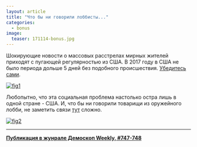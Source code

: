 ```yaml
---
layout: article
title: "Что бы ни говорили лоббисты..."
categories: 
  - bonus
image:
  teaser: 171114-bonus.jpg
---
```


Шокирующие новости о массовых расстрелах мирных жителей приходят с пугающей регулярностью из США. В 2017 году в США не было периода дольше 5 дней без подобного происшествия. [Убедитесь сами][fl].

[![fig1][f1]][f1]  

Любопытно, что эта социальная проблема настолько остра лишь в одной стране - США. И, что бы ни говорили товарищи из оружейного лобби, не заметить связи [тут][nyt] сложно.

[![fig2][f2]][f2]  

[fl]: https://flowingdata.com/2017/10/06/in-2017-no-more-than-five-days-without-a-mass-shooting
[nyt]: https://www.nytimes.com/2017/11/07/world/americas/mass-shootings-us-international.html

[f1]: /dem-digest/images/2017/747-fig-bonus-01.png
[f2]: /dem-digest/images/2017/747-fig-bonus-02.png


***
**[Публикация в жунрале Демоскоп Weekly, #747-748](http://demoscope.ru/weekly/2017/0747/digest03.php)**  
